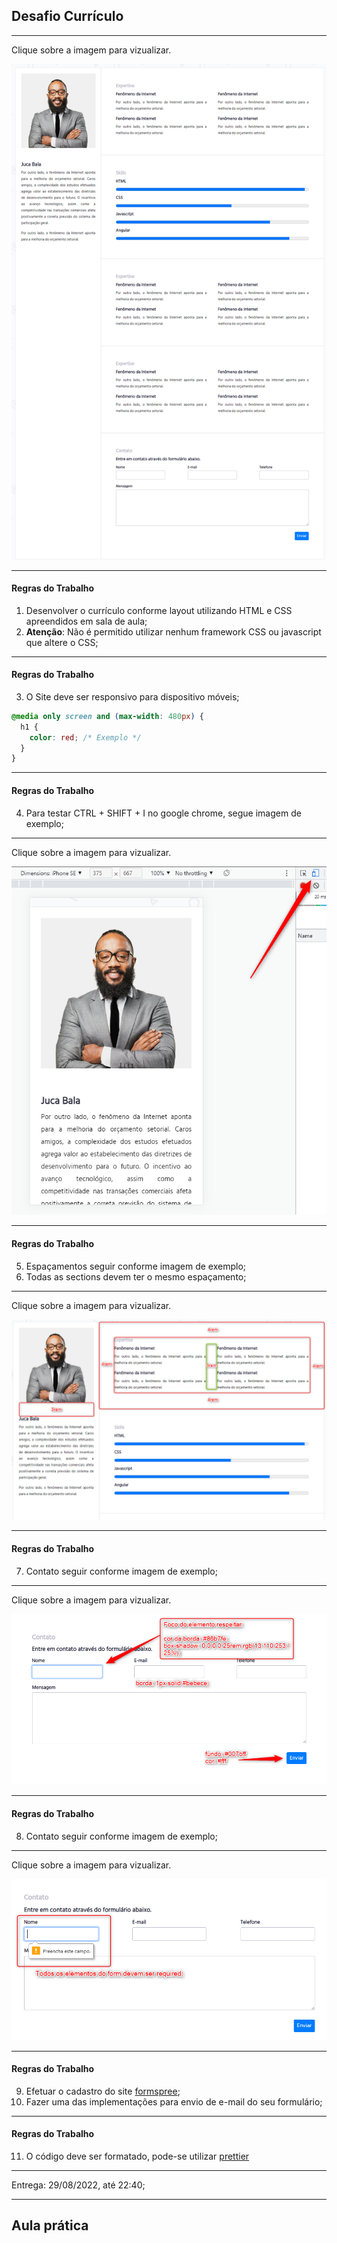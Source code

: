 ## Desafio Currículo

---

Clique sobre a imagem para vizualizar.

![IMG](./cv.png)

---

#### Regras do Trabalho

1. Desenvolver o currículo conforme layout utilizando HTML e CSS apreendidos em sala de aula;
2. <b>Atenção</b>: Não é permitido utilizar nenhum framework CSS ou javascript que altere o CSS;

---

#### Regras do Trabalho

3. O Site deve ser responsivo para dispositivo móveis;

```css
@media only screen and (max-width: 480px) {
  h1 {
    color: red; /* Exemplo */
  }
}
```

---

#### Regras do Trabalho

4. Para testar CTRL + SHIFT + I no google chrome, segue imagem de exemplo;

---

Clique sobre a imagem para vizualizar.

![IMG](./cv-mobile.png)

---

#### Regras do Trabalho

5. Espaçamentos seguir conforme imagem de exemplo;
6. Todas as sections devem ter o mesmo espaçamento;

---

Clique sobre a imagem para vizualizar.

![IMG](./cv-espacamentos.png)

---

#### Regras do Trabalho

7. Contato seguir conforme imagem de exemplo;

---

Clique sobre a imagem para vizualizar.

![IMG](./cv-contato.png)

---

#### Regras do Trabalho

8. Contato seguir conforme imagem de exemplo;

---

Clique sobre a imagem para vizualizar.

![IMG](./cv-contato-required.png)

---

#### Regras do Trabalho

9. Efetuar o cadastro do site [formspree](https://formspree.io/);
10. Fazer uma das implementações para envio de e-mail do seu formulário;

---

#### Regras do Trabalho

11. O código deve ser formatado, pode-se utilizar [prettier](https://prettier.io/)

---

Entrega: 29/08/2022, até 22:40;

---

## Aula prática
